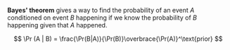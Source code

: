 **Bayes' theorem** gives a way to find the probability of an event $A$ conditioned on event $B$ happening if we know the probability of $B$ happening given that $A$ happened.

$$
\Pr (A | B) = \frac{\Pr(B|A)}{\Pr(B)}\overbrace{\Pr(A)}^\text{prior}
$$